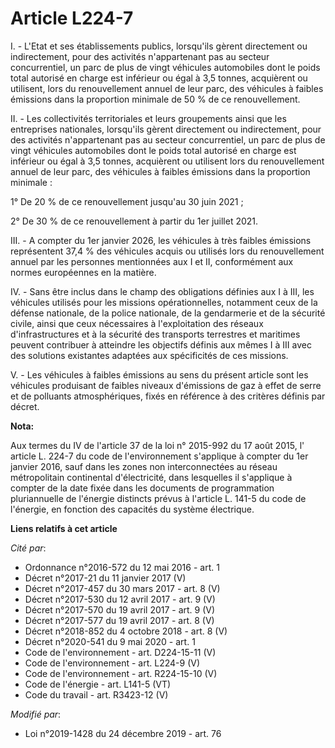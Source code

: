 # Article L224-7

I. - L'Etat et ses établissements publics, lorsqu'ils gèrent directement ou indirectement, pour des activités n'appartenant
pas au secteur concurrentiel, un parc de plus de vingt véhicules automobiles dont le poids total autorisé en charge est
inférieur ou égal à 3,5 tonnes, acquièrent ou utilisent, lors du renouvellement annuel de leur parc, des véhicules à faibles
émissions dans la proportion minimale de 50 % de ce renouvellement.

II. - Les collectivités territoriales et leurs groupements ainsi que les entreprises nationales, lorsqu'ils gèrent
directement ou indirectement, pour des activités n'appartenant pas au secteur concurrentiel, un parc de plus de vingt
véhicules automobiles dont le poids total autorisé en charge est inférieur ou égal à 3,5 tonnes, acquièrent ou utilisent lors
du renouvellement annuel de leur parc, des véhicules à faibles émissions dans la proportion minimale :

1° De 20 % de ce renouvellement jusqu'au 30 juin 2021 ;

2° De 30 % de ce renouvellement à partir du 1er juillet 2021.

III. - A compter du 1er janvier 2026, les véhicules à très faibles émissions représentent 37,4 % des véhicules acquis ou
utilisés lors du renouvellement annuel par les personnes mentionnées aux I et II, conformément aux normes européennes en la
matière.

IV. - Sans être inclus dans le champ des obligations définies aux I à III, les véhicules utilisés pour les missions
opérationnelles, notamment ceux de la défense nationale, de la police nationale, de la gendarmerie et de la sécurité civile,
ainsi que ceux nécessaires à l'exploitation des réseaux d'infrastructures et à la sécurité des transports terrestres et
maritimes peuvent contribuer à atteindre les objectifs définis aux mêmes I à III avec des solutions existantes adaptées aux
spécificités de ces missions.

V. - Les véhicules à faibles émissions au sens du présent article sont les véhicules produisant de faibles niveaux
d'émissions de gaz à effet de serre et de polluants atmosphériques, fixés en référence à des critères définis par décret.

**Nota:**

Aux termes du IV de l'article 37 de la loi n° 2015-992 du 17 août 2015, l' article L. 224-7 du code de l'environnement
s'applique à compter du 1er janvier 2016, sauf dans les zones non interconnectées au réseau métropolitain continental
d'électricité, dans lesquelles il s'applique à compter de la date fixée dans les documents de programmation pluriannuelle de
l'énergie distincts prévus à l'article L. 141-5 du code de l'énergie, en fonction des capacités du système électrique.

**Liens relatifs à cet article**

_Cité par_:

  - Ordonnance n°2016-572 du 12 mai 2016 - art. 1
  - Décret n°2017-21 du 11 janvier 2017 (V)
  - Décret n°2017-457 du 30 mars 2017 - art. 8 (V)
  - Décret n°2017-530 du 12 avril 2017 - art. 9 (V)
  - Décret n°2017-570 du 19 avril 2017 - art. 9 (V)
  - Décret n°2017-577 du 19 avril 2017 - art. 8 (V)
  - Décret n°2018-852 du 4 octobre 2018 - art. 8 (V)
  - Décret n°2020-541 du 9 mai 2020 - art. 1
  - Code de l'environnement - art. D224-15-11 (V)
  - Code de l'environnement - art. L224-9 (V)
  - Code de l'environnement - art. R224-15-10 (V)
  - Code de l'énergie - art. L141-5 (VT)
  - Code du travail - art. R3423-12 (V)

_Modifié par_:

  - Loi n°2019-1428 du 24 décembre 2019 - art. 76

